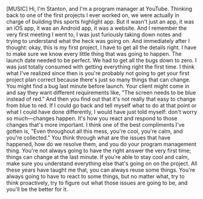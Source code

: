 [MUSIC] Hi, I'm Stanton, and I'm a program manager at YouTube. Thinking back to
one of the first projects I ever worked on, we were actually in charge of
building this sports highlight app. But it wasn't just an app, it was an iOS
app, it was an Android app, it was a website. And I remember the very first
meeting I went to, I was just furiously taking down notes and trying to
understand what the heck was going on. And immediately after I thought: okay,
this is my first project, I have to get all the details right. I have to make
sure we know every little thing that was going to happen. The launch date needed
to be perfect.  We had to get all the bugs down to zero. I was just totally
consumed with getting everything right the first time. I think what I've
realized since then is you're probably not going to get your first project plan
correct because there's just so many things that can change. You might find a
bug last minute before launch. Your client might come in and say they want
different requirements like, "The screen needs to be blue instead of red." And
then you find out that it's not really that easy to change from blue to red. If
I could go back and tell myself what to do at that point or what I could have
done differently, I would have just told myself: don't worry so much—changes
happen. It's how you react and respond to those changes that's more important. I
think one of the best compliments I've gotten is, "Even throughout all this
mess, you're cool, you're calm, and you're collected." You think through what
are the issues that have happened, how do we resolve them, and you do your
program management thing. You're not always going to have the right answer the
very first time; things can change at the last minute. If you're able to stay
cool and calm, make sure you understand everything else that's going on on the
project. All these years have taught me that, you can always reuse some things.
You're always going to have to react to some things, but no matter what, try to
think proactively, try to figure out what those issues are going to be, and
you'll be the better for it.